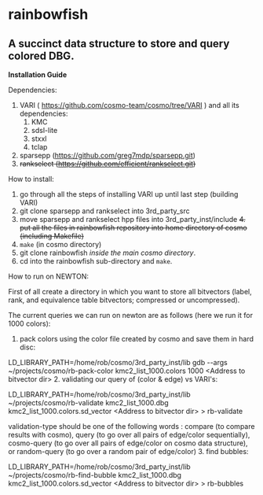 # rainbowfish

## A succinct data structure to store and query colored DBG.

**Installation Guide**

Dependencies:
1. VARI ( https://github.com/cosmo-team/cosmo/tree/VARI ) and all its dependencies:
	1. KMC
	2. sdsl-lite
	3. stxxl
	4. tclap
2. sparsepp (https://github.com/greg7mdp/sparsepp.git)
3. ~~rankselect (https://github.com/efficient/rankselect.git)~~

How to install:
1. go through all the steps of installing VARI up until last step (building VARI)
2. git clone sparsepp and rankselect into 3rd_party_src
3. move sparsepp and rankselect hpp files into 3rd_party_inst/include
~~4. put all the files in rainbowfish repository into home directory of cosmo (including Makefile)~~
4. `make` (in cosmo directory)
5. git clone rainbowfish *inside the main cosmo directory*.
6. cd into the rainbowfish sub-directory and `make`.

How to run on NEWTON:

First of all create a directory in which you want to store all bitvectors (label, rank, and equivalence table bitvectors; compressed or uncompressed). 

The current queries we can run on newton are as follows (here we run it for 1000 colors):
1. pack colors using the color file created by cosmo and save them in hard disc:

LD_LIBRARY_PATH=/home/rob/cosmo/3rd_party_inst/lib gdb --args ~/projects/cosmo/rb-pack-color kmc2_list_1000.colors 1000 \<Address to bitvector dir\>
2. validating our query of (color & edge) vs VARI's:

LD_LIBRARY_PATH=/home/rob/cosmo/3rd_party_inst/lib ~/projects/cosmo/rb-validate kmc2_list_1000.dbg kmc2_list_1000.colors.sd_vector \<Address to bitvector dir\> <validation-type> > rb-validate 

validation-type should be one of the following words : compare (to compare results with cosmo), query (to go over all pairs of edge/color sequentially), cosmo-query (to go over all pairs of edge/color on cosmo data structure), or random-query (to go over a random pair of edge/color)
3. find bubbles:

LD_LIBRARY_PATH=/home/rob/cosmo/3rd_party_inst/lib ~/projects/cosmo/rb-find-bubble kmc2_list_1000.dbg kmc2_list_1000.colors.sd_vector \<Address to bitvector dir\> > rb-bubbles

